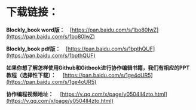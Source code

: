 # 下载链接：

<strong>Blockly_book word版：</strong>&emsp;[https://pan.baidu.com/s/1bo80IwZ](https://pan.baidu.com/s/1bo80IwZ)

<strong>Blockly_book pdf版：</strong>&emsp;[https://pan.baidu.com/s/1bpthQUF](https://pan.baidu.com/s/1bpthQUF)

<strong>如果你想了解怎样使用Github和Gitbook进行协作编辑书籍，我们有相应的PPT教程（选择性下载）：</strong>&emsp;
[https://pan.baidu.com/s/1ge4oUR5](https://pan.baidu.com/s/1ge4oUR5)

<strong>协作编程视频地址：</strong>&emsp;
[https://v.qq.com/x/page/y0504ll4zto.html](https://v.qq.com/x/page/y0504ll4zto.html)
